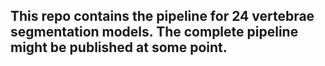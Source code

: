 ## This repo contains the pipeline for 24 vertebrae segmentation models. The complete pipeline might be published at some point.
